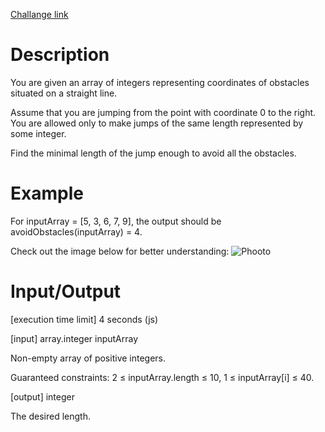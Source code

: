 [Challange link](https://codefights.com/arcade/intro/level-5/XC9Q2DhRRKQrfLhb5)
# Description
You are given an array of integers representing coordinates of obstacles situated on a straight line.

Assume that you are jumping from the point with coordinate 0 to the right. You are allowed only to make jumps of the same length represented by some integer.

Find the minimal length of the jump enough to avoid all the obstacles.

# Example

For inputArray = [5, 3, 6, 7, 9], the output should be
avoidObstacles(inputArray) = 4.

Check out the image below for better understanding:
![Phooto](https://codefightsuserpics.s3.amazonaws.com/tasks/avoidObstacles/img/example.png?_tm=1490625560816)


# Input/Output

[execution time limit] 4 seconds (js)

[input] array.integer inputArray

Non-empty array of positive integers.

Guaranteed constraints:
2 ≤ inputArray.length ≤ 10,
1 ≤ inputArray[i] ≤ 40.

[output] integer

The desired length.